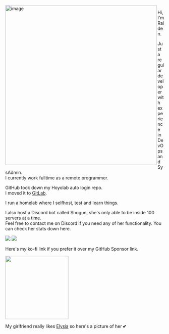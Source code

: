 <img align="left" width="480" height="506" alt="image" src="https://github.com/user-attachments/assets/24b5ca51-09b6-4457-b5f5-ead03ea983da" />

Hi, I'm Raiden.

Just a regular developer with experience in DevOps and SysAdmin.  
I currently work fulltime as a remote programmer.

GitHub took down my Hoyolab auto login repo.  
I moved it to [GitLab](https://gitlab.com/raidensakura/hoyolab-auto-login).

I run a homelab where I selfhost, test and learn things.

I also host a Discord bot called Shogun, she's only able to be inside 100 servers at a time.  
Feel free to contact me on Discord if you need any of her functionality. You can check her stats down here.

[![](https://img.shields.io/website?label=Shogun%20is%20currently&url=https%3A%2F%2Fdash.project-mei.xyz)](https://project-mei.xyz/)
[![](https://top.gg/api/widget/servers/617592844978487316.svg)](https://top.gg/bot/617592844978487316)
</div>

Here's my ko-fi link if you prefer it over my GitHub Sponsor link.

<a href="https://ko-fi.com/P5P6D65UW"><img width="200px" src="https://ko-fi.com/img/githubbutton_sm.svg" /></a>

My girlfriend really likes [Elysia](https://honkaiimpact3.fandom.com/wiki/Elysia) so here's a picture of her 💕

